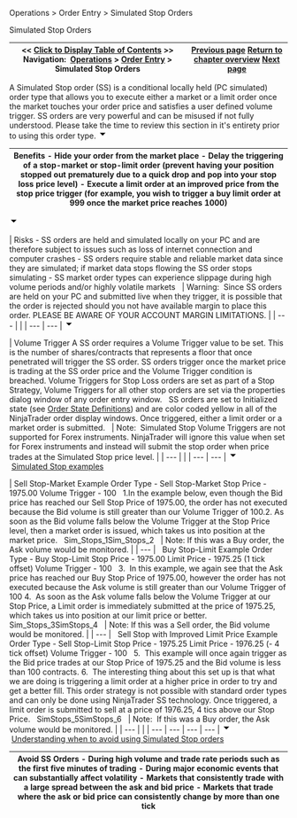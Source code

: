 ﻿
Operations > Order Entry > Simulated Stop Orders

Simulated Stop Orders

| << [Click to Display Table of Contents](simulated_stop_orders.md) >> **Navigation:**     [Operations](operations.md) > [Order Entry](order_entry.md) > Simulated Stop Orders | [Previous page](attachingorderstoindicators.md) [Return to chapter overview](order_entry.md) [Next page](order_state_definitions.md) |
| --- | --- |
A Simulated Stop order (SS) is a conditional locally held (PC simulated) order type that allows you to execute either a market or a limit order once the market touches your order price and satisfies a user defined volume trigger. SS orders are very powerful and can be misused if not fully understood. Please take the time to review this section in it's entirety prior to using this order type.
![tog_minus](tog_minus.gif)

| Benefits - Hide your order from the market place - Delay the triggering of a stop-market or stop-limit order (prevent having your position stopped out prematurely due to a quick drop and pop into your stop loss price level) - Execute a limit order at an improved price from the stop price trigger (for example, you wish to trigger a buy limit order at 999 once the market price reaches 1000) |
| --- |
![tog_minus](tog_minus.gif)

| Risks - SS orders are held and simulated locally on your PC and are therefore subject to issues such as loss of internet connection and computer crashes - SS orders require stable and reliable market data since they are simulated; if market data stops flowing the SS order stops simulating - SS market order types can experience slippage during high volume periods and/or highly volatile markets     | Warning:  Since SS orders are held on your PC and submitted live when they trigger, it is possible that the order is rejected should you not have available margin to place this order. PLEASE BE AWARE OF YOUR ACCOUNT MARGIN LIMITATIONS. | | --- | |
| --- | --- |
![tog_minus](tog_minus.gif)

| Volume Trigger A SS order requires a Volume Trigger value to be set. This is the number of shares/contracts that represents a floor that once penetrated will trigger the SS order. SS orders trigger once the market price is trading at the SS order price and the Volume Trigger condition is breached. Volume Triggers for Stop Loss orders are set as part of a Stop Strategy, Volume Triggers for all other stop orders are set via the properties dialog window of any order entry window.   SS orders are set to Initialized state (see [Order State Definitions](order_state_definitions.md)) and are color coded yellow in all of the NinjaTrader order display windows. Once triggered, either a limit order or a market order is submitted.     | Note:  Simulated Stop Volume Triggers are not supported for Forex instruments. NinjaTrader will ignore this value when set for Forex instruments and instead will submit the stop order when price trades at the Simulated Stop price level. | | --- | |
| --- | --- |
![tog_minus](tog_minus.gif)        [Simulated Stop examples](javascript:HMToggle('toggle','SimulatedStopExamples','SimulatedStopExamples_ICON'))

| Sell Stop-Market Example Order Type - Sell Stop-Market Stop Price - 1975.00 Volume Trigger - 100   1.In the example below, even though the Bid price has reached our Sell Stop Price of 1975.00, the order has not executed because the Bid volume is still greater than our Volume Trigger of 100.2. As soon as the Bid volume falls below the Volume Trigger at the Stop Price level, then a market order is issued, which takes us into position at the market price.   Sim_Stops_1Sim_Stops_2     | Note: If this was a Buy order, the Ask volume would be monitored. | | --- |      Buy Stop-Limit Example Order Type - Buy Stop-Limit Stop Price - 1975.00 Limit Price - 1975.25 (1 tick offset) Volume Trigger - 100   3.  In this example, we again see that the Ask price has reached our Buy Stop Price of 1975.00, however the order has not executed because the Ask volume is still greater than our Volume Trigger of 100 4.  As soon as the Ask volume falls below the Volume Trigger at our Stop Price, a Limit order is immediately submitted at the price of 1975.25, which takes us into position at our limit price or better.     Sim_Stops_3SimStops_4     | Note: If this was a Sell order, the Bid volume would be monitored. | | --- |      Sell Stop with Improved Limit Price Example Order Type - Sell Stop-Limit Stop Price - 1975.25 Limit Price - 1976.25 (- 4 tick offset) Volume Trigger - 100   5.  This example will once again trigger as the Bid price trades at our Stop Price of 1975.25 and the Bid volume is less than 100 contracts.  6.  The interesting thing about this set up is that what we are doing is triggering a limit order at a higher price in order to try and get a better fill. This order strategy is not possible with standard order types and can only be done using NinjaTrader SS technology. Once triggered, a limit order is submitted to sell at a price of 1976.25, 4 tics above our Stop Price.   SimStops_5SimStops_6     | Note:  If this was a Buy order, the Ask volume would be monitored. | | --- | |
| --- | --- | --- | --- |
![tog_minus](tog_minus.gif)        [Understanding when to avoid using Simulated Stop orders](javascript:HMToggle('toggle','UnderstandingWhenToAvoidUsingSimulatedStopOrders','UnderstandingWhenToAvoidUsingSimulatedStopOrders_ICON'))

| Avoid SS Orders - During high volume and trade rate periods such as the first five minutes of trading - During major economic events that can substantially affect volatility - Markets that consistently trade with a large spread between the ask and bid price - Markets that trade where the ask or bid price can consistently change by more than one tick |
| --- |

